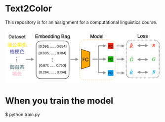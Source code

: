 # Text2Color
This repository is for an assignment for a computational linguistics course.

![犬](overview.png)

# When you train the model
$ python train.py
